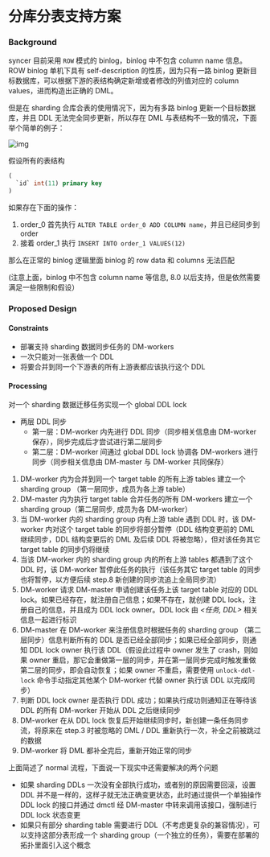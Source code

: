 分库分表支持方案
===

### Background

syncer 目前采用 `ROW` 模式的 binlog，binlog 中不包含 column name 信息。ROW binlog 单机下具有 self-description 的性质，因为只有一路 binlog 更新目标数据库，可以根据下游的表结构确定新增或者修改的列值对应的 column values，进而构造出正确的 DML。

但是在 sharding 合库合表的使用情况下，因为有多路 binlog 更新一个目标数据库，并且 DDL 无法完全同步更新，所以存在 DML 与表结构不一致的情况，下面举个简单的例子：

![img](./shard-merge.png)

假设所有的表结构
```sql
(
  `id` int(11) primary key
)
```

如果存在下面的操作：
1. order_0 首先执行 `ALTER TABLE order_0 ADD COLUMN name`，并且已经同步到 order
2. 接着 order_1 执行 `INSERT INTO order_1 VALUES(12)`

那么在正常的 binlog 逻辑里面 binlog 的 row data 和 columns 无法匹配

(注意上面，binlog 中不包含 column name 等信息, 8.0 以后支持，但是依然需要满足一些限制和假设）

### Proposed Design

#### Constraints

- 部署支持 sharding 数据同步任务的 DM-workers
- 一次只能对一张表做一个 DDL
- 将要合并到同一个下游表的所有上游表都应该执行这个 DDL

#### Processing

对一个 sharding 数据迁移任务实现一个 global DDL lock

- 两层 DDL 同步
    - 第一层：DM-worker 内先进行 DDL 同步（同步相关信息由 DM-worker 保存），同步完成后才尝试进行第二层同步
    - 第二层：DM-worker 间通过 global DDL lock 协调各 DM-workers 进行同步（同步相关信息由 DM-master 与 DM-worker 共同保存）

1. DM-worker 内为合并到同一个 target table 的所有上游 tables 建立一个 sharding group （第一层同步，成员为各上游 table）
2. DM-master 内为执行 target table 合并任务的所有 DM-workers 建立一个 sharding group（第二层同步, 成员为各 DM-worker）
3. 当 DM-worker 内的 sharding group 内有上游 table 遇到 DDL 时，该 DM-worker 内对这个 target table 的同步将部分暂停（DDL 结构变更前的 DML 继续同步，DDL 结构变更后的 DML 及后续 DDL 将被忽略），但对该任务其它 target table 的同步仍将继续
4. 当该 DM-worker 内的 sharding group 内的所有上游 tables 都遇到了这个 DDL 时，该 DM-worker 暂停此任务的执行（该任务其它 target table 的同步也将暂停，以方便后续 step.8 新创建的同步流追上全局同步流）
5. DM-worker 请求 DM-master 申请创建该任务上该 target table 对应的 DDL lock。如果已经存在，就注册自己信息；如果不存在，就创建 DDL lock，注册自己的信息，并且成为 DDL lock owner。DDL lock 由 _<任务, DDL>_ 相关信息一起进行标识
6. DM-master 在 DM-worker 来注册信息时根据任务的 sharding group （第二层同步）信息判断所有的 DDL 是否已经全部同步；如果已经全部同步，则通知 DDL lock owner 执行该 DDL（假设此过程中 owner 发生了 crash，则如果 owner 重启，那它会重做第一层的同步，并在第一层同步完成时触发重做第二层的同步，即会自动恢复；如果 owner 不重启，需要使用 `unlock-ddl-lock` 命令手动指定其他某个 DM-worker 代替 owner 执行该 DDL 以完成同步）
7. 判断 DDL lock owner 是否执行 DDL 成功；如果执行成功则通知正在等待该 DDL 的所有 DM-worker 开始从 DDL 之后继续同步
8. DM-worker 在从 DDL lock 恢复后开始继续同步时，新创建一条任务同步流，将原来在 step.3 时被忽略的 DML / DDL 重新执行一次，补全之前被跳过的数据
9. DM-worker 将 DML 都补全完后，重新开始正常的同步

上面简述了 normal 流程，下面说一下现实中还需要解决的两个问题

- 如果 sharding DDLs 一次没有全部执行成功，或者别的原因需要回滚，设置 DDL 并不是一样的，这样子就无法正确变更状态，此时通过提供一个单独操作 DDL lock 的接口并通过 dmctl 经 DM-master 中转来调用该接口，强制进行 DDL lock 状态变更
- 如果只有部分 sharding table 需要进行 DDL（不考虑更复杂的兼容情况），可以支持这部分表形成一个 sharding group（一个独立的任务），需要在部署的拓扑里面引入这个概念
